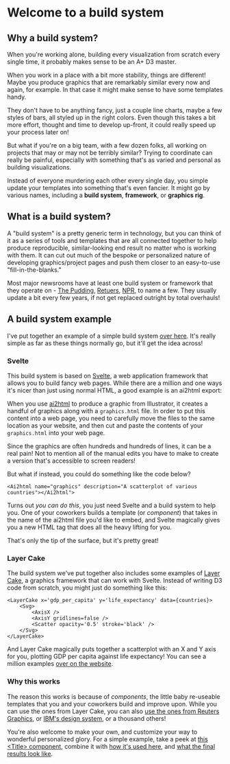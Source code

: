 # Welcome to a build system

## Why a build system?

When you're working alone, building every visualization from scratch every single time, it probably makes sense to be an A+ D3 master.

When you work in a place with a bit more stability, things are different! Maybe you produce graphics that are remarkably similar every now and again, for example. In that case it might make sense to have some templates handy.

They don't have to be anything fancy, just a couple line charts, maybe a few styles of bars, all styled up in the right colors. Even though this takes a bit more effort, thought and time to develop up-front, it could really speed up your process later on!

But what if you're on a big team, with a few dozen folks, all working on projects that may or may not be terribly similar? Trying to coordinate can really be painful, especially with something that's as varied and personal as building visualizations.

Instead of everyone murdering each other every single day, you simple update your templates into something that's even fancier. It might go by various names, including a **build system**, **framework**, or **graphics rig**.

## What is a build system?

A "build system" is a pretty generic term in technology, but you can think of it as a series of tools and templates that are all connected together to help produce reproducible, similar-looking end result no matter who is working with them. It can cut out much of the bespoke or personalized nature of developing graphics/project pages and push them closer to an easy-to-use "fill-in-the-blanks."

Most major newsrooms have at least one build system or framework that they operate on - [The Pudding](https://github.com/the-pudding/starter), [Retuers](https://reuters-graphics.github.io/graphics-svelte-components/), [NPR](https://github.com/nprapps/dailygraphics), to name a few. They usually update a bit every few years, if not get replaced outright by total overhauls!

## A build system example

I've put together an example of a simple build system [over here](https://github.com/jsoma/example-svelte-viz-page). It's really simple as far as these things normally go, but it'll get the idea across!

### Svelte

This build system is based on [Svelte](https://svelte.dev/), a web application framework that allows you to build fancy web pages. While there are a million and one ways it's nicer than just using normal HTML, a good example is an ai2html export:

When you use [ai2html](https://www.youtube.com/watch?v=6YkL6TCyxws&list=PLewNEVDy7gq3MSrrO3eMEW8PhGMEVh2X2) to produce a graphic from Illustrator, it creates a handful of graphics along with a `graphics.html` file. In order to put this content into a web page, you need to carefully move the files to the same location as your website, and then cut and paste the contents of your `graphics.html` into your web page.

Since the graphics are often hundreds and hundreds of lines, it can be a real pain! Not to mention all of the manual edits you have to make to create a version that's accessible to screen readers!

But what if instead, you could do something like the code below?

```svelte
<Ai2html name="graphics" description="A scatterplot of various countries"></Ai2html">
```

Turns out _you can do this_, you just need Svelte and a build system to help you. One of your coworkers builds a template (or _component_) that takes in the name of the ai2html file you'd like to embed, and Svelte magically gives you a new HTML tag that does all the heavy lifting for you.

That's only the tip of the surface, but it's pretty great!

### Layer Cake

The build system we've put together also includes some examples of [Layer Cake](https://layercake.graphics/), a graphics framework that can work with Svelte. Instead of writing D3 code from scratch, you might just do something like this:

```svelte
<LayerCake x='gdp_per_capita' y='life_expectancy' data={countries}>
    <Svg>
        <AxisX />
        <AxisY gridlines=false />
        <Scatter opacity='0.5' stroke='black' />
    </Svg>
</LayerCake>
```

And Layer Cake magically puts together a scatterplot with an X and Y axis for you, plotting GDP per capita against life expectancy! You can see a million examples [over on the website](https://layercake.graphics/).

### Why this works

The reason this works is because of *components*, the little baby re-useable templates that you and your coworkers build and improve upon. While you can use the ones from Layer Cake, you can also [use the ones from Reuters Graphics](https://reuters-graphics.github.io/graphics-svelte-components/), or [IBM's design system](https://github.com/carbon-design-system/carbon-components-svelte), or a thousand others! 

You're also welcome to make your own, and customize your way to wonderful personalized glory. For a simple example, take a peek at [this &lt;Title&gt; component](https://github.com/jsoma/example-svelte-viz-page/blob/main/src/routes/_components/Title.svelte), combine it with [how it's used here](https://github.com/jsoma/example-svelte-viz-page/blob/main/src/routes/index.svelte), and [what the final results look like](https://jsoma.github.io/example-svelte-viz-page/).